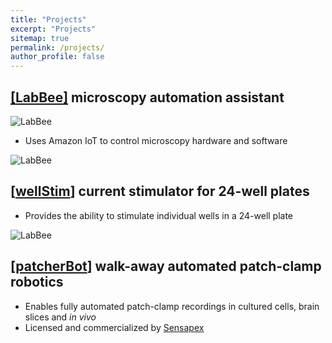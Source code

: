 ```yaml
---
title: "Projects"
excerpt: "Projects"
sitemap: true
permalink: /projects/
author_profile: false
---
```


## [[**LabBee**]](/LabBee/) microscopy automation assistant 
![LabBee](../images/LabBee_graphic.png)
 - Uses Amazon IoT to control microscopy hardware and software

![LabBee](../images/LabBee_graphic.png)
## [[**wellStim**]](/wellStim/) current stimulator for 24-well plates
 - Provides the ability to stimulate individual wells in a 24-well plate

![LabBee](../images/LabBee_graphic.png)
## [[**patcherBot**]](/patcherBot/) walk-away automated patch-clamp robotics
 - Enables fully automated patch-clamp recordings in cultured cells, brain slices and *in vivo*
 - Licensed and commercialized by [Sensapex](https://www.sensapex.com/products/umc-automated-pressure-control/)
